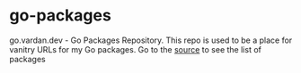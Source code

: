 # go-packages
go.vardan.dev - Go Packages Repository. This repo is used to be a place for vanitry URLs for my Go packages. Go to the [source](https://github.com/varp/go-package) to see the list of packages 
